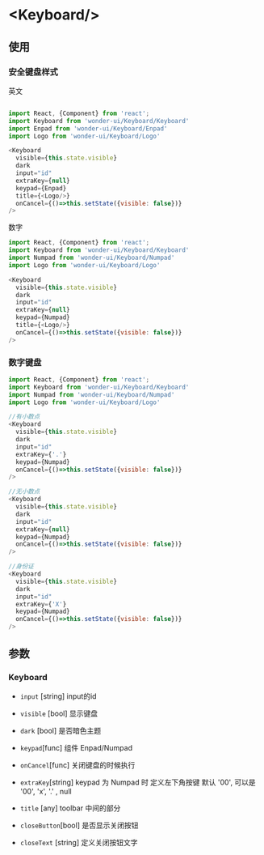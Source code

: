# &lt;Keyboard/&gt;

## 使用

### 安全键盘样式

英文

```js

import React, {Component} from 'react';
import Keyboard from 'wonder-ui/Keyboard/Keyboard'
import Enpad from 'wonder-ui/Keyboard/Enpad'
import Logo from 'wonder-ui/Keyboard/Logo'

<Keyboard
  visible={this.state.visible}
  dark
  input="id"
  extraKey={null}
  keypad={Enpad}
  title={<Logo/>}
  onCancel={()=>this.setState({visible: false})}
/>
```

数字

```js
import React, {Component} from 'react';
import Keyboard from 'wonder-ui/Keyboard/Keyboard'
import Numpad from 'wonder-ui/Keyboard/Numpad'
import Logo from 'wonder-ui/Keyboard/Logo'

<Keyboard
  visible={this.state.visible}
  dark
  input="id"
  extraKey={null}
  keypad={Numpad}
  title={<Logo/>}
  onCancel={()=>this.setState({visible: false})}
/>
```

### 数字键盘

```js
import React, {Component} from 'react';
import Keyboard from 'wonder-ui/Keyboard/Keyboard'
import Numpad from 'wonder-ui/Keyboard/Numpad'
import Logo from 'wonder-ui/Keyboard/Logo'

//有小数点
<Keyboard
  visible={this.state.visible}
  dark
  input="id"
  extraKey={'.'}
  keypad={Numpad}
  onCancel={()=>this.setState({visible: false})}
/>

//无小数点
<Keyboard
  visible={this.state.visible}
  dark
  input="id"
  extraKey={null}
  keypad={Numpad}
  onCancel={()=>this.setState({visible: false})}
/>

//身份证
<Keyboard
  visible={this.state.visible}
  dark
  input="id"
  extraKey={'X'}
  keypad={Numpad}
  onCancel={()=>this.setState({visible: false})}
/>
```

## 参数

### Keyboard

- `input` \[string\] input的id

- `visible` \[bool\] 显示键盘

- `dark` \[bool\] 是否暗色主题

- `keypad`\[func\] 组件 Enpad/Numpad

- `onCancel`\[func\] 关闭键盘的时候执行

- `extraKey`\[string\] keypad 为 Numpad 时 定义左下角按键 默认 '00',  可以是 '00', 'x', '.' , null

- `title` \[any\] toolbar 中间的部分

- `closeButton`\[bool\] 是否显示关闭按钮

- `closeText` \[string\] 定义关闭按钮文字
